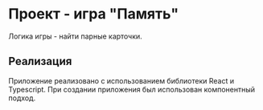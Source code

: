 # Проект - игра "Память"

Логика игры - найти парные карточки.

## Реализация

Приложение реализовано с использованием библиотеки React и Typescript.
При создании приложения был использован компонентный подход.
